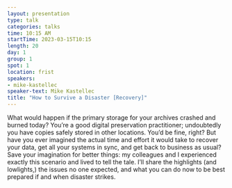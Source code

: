 ```yaml
---
layout: presentation
type: talk
categories: talks
time: 10:15 AM
startTime: 2023-03-15T10:15
length: 20
day: 1
group: 1
spot: 1
location: frist
speakers:
- mike-kastellec
speaker-text: Mike Kastellec
title: "How to Survive a Disaster [Recovery]"
---
```

What would happen if the primary storage for your archives crashed and burned today? You’re a good digital preservation practitioner; undoubtedly you have copies safely stored in other locations. You’d be fine, right? But have you ever imagined the actual time and effort it would take to recover your data, get all your systems in sync, and get back to business as usual?  Save your imagination for better things: my colleagues and I experienced exactly this scenario and lived to tell the tale. I’ll share the highlights (and lowlights,) the issues no one expected, and what you can do now to be best prepared if and when disaster strikes. 
